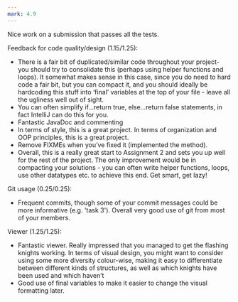 ```yaml
---
mark: 4.9
---
```


Nice work on a submission that passes all the tests.

Feedback for code quality/design (1.15/1.25):
- There is a fair bit of duplicated/similar code throughout your project- you should try to consolidate this (perhaps using helper functions and loops). It somewhat makes sense in this case, since you do need to hard code a fair bit, but you can compact it, and you should ideally be hardcoding this stuff into ‘final’ variables at the top of your file - leave all the ugliness well out of sight.
- You can often simplify if...return true, else...return false statements, in fact IntelliJ can do this for you.
- Fantastic JavaDoc and commenting
- In terms of style, this is a great project. In terms of organization and OOP principles, this is a great project.
- Remove FIXMEs when you’ve fixed it (implemented the method).
- Overall, this is a really great start to Assignment 2 and sets you up well for the rest of the project. The only improvement would be in compacting your solutions - you can often write helper functions, loops, use other datatypes etc. to achieve this end. Get smart, get lazy!

Git usage (0.25/0.25):
- Frequent commits, though some of your commit messages could be more informative (e.g. 'task 3'). Overall very good use of git from most of your members.

Viewer (1.25/1.25):
- Fantastic viewer. Really impressed that you managed to get the flashing knights working. In terms of visual design, you might want to consider using some more diversity colour-wise, making it easy to differentiate between different kinds of structures, as well as which knights have been used and which haven’t
- Good use of final variables to make it easier to change the visual formatting later.

